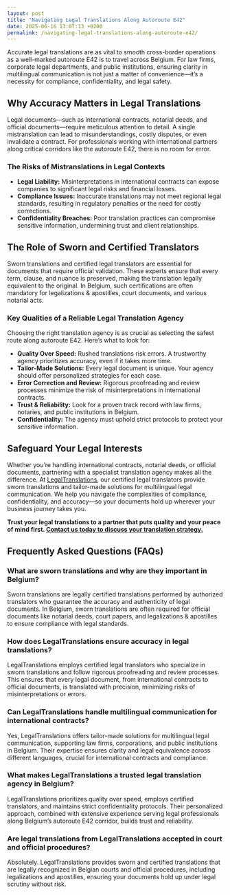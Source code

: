 ```yaml
---
layout: post
title: "Navigating Legal Translations Along Autoroute E42"
date: 2025-06-16 13:07:13 +0200
permalink: /navigating-legal-translations-along-autoroute-e42/
---
```

Accurate legal translations are as vital to smooth cross-border operations as a well-marked autoroute E42 is to travel across Belgium. For law firms, corporate legal departments, and public institutions, ensuring clarity in multilingual communication is not just a matter of convenience—it’s a necessity for compliance, confidentiality, and legal safety.

## Why Accuracy Matters in Legal Translations

Legal documents—such as international contracts, notarial deeds, and official documents—require meticulous attention to detail. A single mistranslation can lead to misunderstandings, costly disputes, or even invalidate a contract. For professionals working with international partners along critical corridors like the autoroute E42, there is no room for error.

### The Risks of Mistranslations in Legal Contexts

- **Legal Liability:** Misinterpretations in international contracts can expose companies to significant legal risks and financial losses.
- **Compliance Issues:** Inaccurate translations may not meet regional legal standards, resulting in regulatory penalties or the need for costly corrections.
- **Confidentiality Breaches:** Poor translation practices can compromise sensitive information, undermining trust and client relationships.

## The Role of Sworn and Certified Translators

Sworn translations and certified legal translators are essential for documents that require official validation. These experts ensure that every term, clause, and nuance is preserved, making the translation legally equivalent to the original. In Belgium, such certifications are often mandatory for legalizations & apostilles, court documents, and various notarial acts.

### Key Qualities of a Reliable Legal Translation Agency

Choosing the right translation agency is as crucial as selecting the safest route along autoroute E42. Here’s what to look for:

- **Quality Over Speed:** Rushed translations risk errors. A trustworthy agency prioritizes accuracy, even if it takes more time.
- **Tailor-Made Solutions:** Every legal document is unique. Your agency should offer personalized strategies for each case.
- **Error Correction and Review:** Rigorous proofreading and review processes minimize the risk of misinterpretations in international contracts.
- **Trust & Reliability:** Look for a proven track record with law firms, notaries, and public institutions in Belgium.
- **Confidentiality:** The agency must uphold strict protocols to protect your sensitive information.

## Safeguard Your Legal Interests

Whether you’re handling international contracts, notarial deeds, or official documents, partnering with a specialist translation agency makes all the difference. At [LegalTranslations](https://www.legaltranslations.be/), our certified legal translators provide sworn translations and tailor-made solutions for multilingual legal communication. We help you navigate the complexities of compliance, confidentiality, and accuracy—so your documents hold up wherever your business journey takes you.

**Trust your legal translations to a partner that puts quality and your peace of mind first. [Contact us today to discuss your translation strategy.](https://www.legaltranslations.be/)**

## Frequently Asked Questions (FAQs)

### What are sworn translations and why are they important in Belgium?

Sworn translations are legally certified translations performed by authorized translators who guarantee the accuracy and authenticity of legal documents. In Belgium, sworn translations are often required for official documents like notarial deeds, court papers, and legalizations & apostilles to ensure compliance with legal standards.

### How does LegalTranslations ensure accuracy in legal translations?

LegalTranslations employs certified legal translators who specialize in sworn translations and follow rigorous proofreading and review processes. This ensures that every legal document, from international contracts to official documents, is translated with precision, minimizing risks of misinterpretations or errors.

### Can LegalTranslations handle multilingual communication for international contracts?

Yes, LegalTranslations offers tailor-made solutions for multilingual legal communication, supporting law firms, corporations, and public institutions in Belgium. Their expertise ensures clarity and legal equivalence across different languages, crucial for international contracts and compliance.

### What makes LegalTranslations a trusted legal translation agency in Belgium?

LegalTranslations prioritizes quality over speed, employs certified translators, and maintains strict confidentiality protocols. Their personalized approach, combined with extensive experience serving legal professionals along Belgium’s autoroute E42 corridor, builds trust and reliability.

### Are legal translations from LegalTranslations accepted in court and official procedures?

Absolutely. LegalTranslations provides sworn and certified translations that are legally recognized in Belgian courts and official procedures, including legalizations and apostilles, ensuring your documents hold up under legal scrutiny without risk.

<script type="application/ld+json">
{
  "@context": "https://schema.org",
  "@type": "BlogPosting",
  "headline": "Navigating Legal Translations Along Autoroute E42",
  "description": "Explore the importance of accurate sworn and certified legal translations for law firms, corporations, and public institutions in Belgium, especially along the autoroute E42 corridor.",
  "author": {
    "@type": "Person",
    "name": "Legal Translations"
  },
  "publisher": {
    "@type": "Organization",
    "name": "LegalTranslations",
    "url": "https://www.legaltranslations.be/"
  },
  "mainEntityOfPage": {
    "@type": "WebPage",
    "@id": "https://www.legaltranslations.be/blog/navigating-legal-translations-along-autoroute-e42"
  },
  "datePublished": "2024-06-01",
  "dateModified": "2024-06-01",
  "inLanguage": "en",
  "keywords": "Sworn translations, Legal translations, Multilingual communication, International contracts, Notarial deeds, Official documents, Legalizations & apostilles, Proofreading and review, Translation strategy, Translation agency, Quality over speed, Tailor-made solutions, Trust & reliability, Translations without legal risks, Error correction, Misinterpretations in international contracts",
  "articleBody": "Accurate legal translations are as vital to smooth cross-border operations as a well-marked autoroute E42 is to travel across Belgium. For law firms, corporate legal departments, and public institutions, ensuring clarity in multilingual communication is not just a matter of convenience—it’s a necessity for compliance, confidentiality, and legal safety.\n\nLegal documents—such as international contracts, notarial deeds, and official documents—require meticulous attention to detail. A single mistranslation can lead to misunderstandings, costly disputes, or even invalidate a contract. For professionals working with international partners along critical corridors like the autoroute E42, there is no room for error.\n\nMisinterpretations in international contracts can expose companies to significant legal risks and financial losses. Inaccurate translations may not meet regional legal standards, resulting in regulatory penalties or the need for costly corrections. Poor translation practices can compromise sensitive information, undermining trust and client relationships.\n\nSworn translations and certified legal translators are essential for documents that require official validation. These experts ensure that every term, clause, and nuance is preserved, making the translation legally equivalent to the original. In Belgium, such certifications are often mandatory for legalizations & apostilles, court documents, and various notarial acts.\n\nChoosing the right translation agency is as crucial as selecting the safest route along autoroute E42. A trustworthy agency prioritizes accuracy over speed, offers tailor-made solutions, employs rigorous proofreading and review processes, and maintains trust & reliability with law firms, notaries, and public institutions in Belgium.\n\nPartnering with a specialist translation agency like LegalTranslations ensures your international contracts, notarial deeds, or official documents are accurately translated to meet compliance, confidentiality, and accuracy requirements."
}
</script>

<script type="application/ld+json">
{
  "@context": "https://schema.org",
  "@type": "FAQPage",
  "mainEntity": [
    {
      "@type": "Question",
      "name": "What are sworn translations and why are they important in Belgium?",
      "acceptedAnswer": {
        "@type": "Answer",
        "text": "Sworn translations are legally certified translations performed by authorized translators who guarantee the accuracy and authenticity of legal documents. In Belgium, sworn translations are often required for official documents like notarial deeds, court papers, and legalizations & apostilles to ensure compliance with legal standards."
      }
    },
    {
      "@type": "Question",
      "name": "How does LegalTranslations ensure accuracy in legal translations?",
      "acceptedAnswer": {
        "@type": "Answer",
        "text": "LegalTranslations employs certified legal translators who specialize in sworn translations and follow rigorous proofreading and review processes. This ensures that every legal document, from international contracts to official documents, is translated with precision, minimizing risks of misinterpretations or errors."
      }
    },
    {
      "@type": "Question",
      "name": "Can LegalTranslations handle multilingual communication for international contracts?",
      "acceptedAnswer": {
        "@type": "Answer",
        "text": "Yes, LegalTranslations offers tailor-made solutions for multilingual legal communication, supporting law firms, corporations, and public institutions in Belgium. Their expertise ensures clarity and legal equivalence across different languages, crucial for international contracts and compliance."
      }
    },
    {
      "@type": "Question",
      "name": "What makes LegalTranslations a trusted legal translation agency in Belgium?",
      "acceptedAnswer": {
        "@type": "Answer",
        "text": "LegalTranslations prioritizes quality over speed, employs certified translators, and maintains strict confidentiality protocols. Their personalized approach, combined with extensive experience serving legal professionals along Belgium’s autoroute E42 corridor, builds trust and reliability."
      }
    },
    {
      "@type": "Question",
      "name": "Are legal translations from LegalTranslations accepted in court and official procedures?",
      "acceptedAnswer": {
        "@type": "Answer",
        "text": "Absolutely. LegalTranslations provides sworn and certified translations that are legally recognized in Belgian courts and official procedures, including legalizations and apostilles, ensuring your documents hold up under legal scrutiny without risk."
      }
    }
  ]
}
</script>